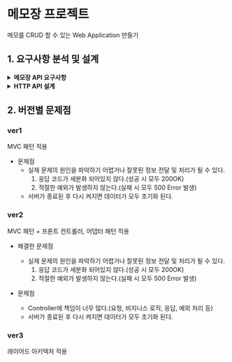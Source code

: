 # 메모장 프로젝트

메모를 CRUD 할 수 있는 Web Application 만들기

## 1. 요구사항 분석 및 설계
<details>
<summary><strong>메모장 API 요구사항</strong></summary>

1. 통신 데이터 형태는 JSON이다.
2. 각각의 메모는 식별자(id), 제목(title), 내용(contents)으로 구성되어 있다.
3. 응답을 각각의 API에 알맞게 해야 한다.
4. 메모를 생성할 수 있다. (CREATE)
    - 메모 생성 시 제목, 내용이 필요하다.
    - 생성된 데이터(식별자, 제목, 내용)가 응답된다.
5. 메모 전체 목록을 조회할 수 있다. (READ)
    - 여러 개의 데이터를 배열 형태로 한번에 응답한다.
    - 데이터가 없는 경우 비어있는 배열 형태로 응답한다.
6. 메모 하나를 조회할 수 있다. (READ)
    - 조회할 memo에 대한 식별자 id값이 필요하다.
    - 조회된 데이터가 응답된다.
    - 조회될 데이터가 없는 경우 Exception이 발생한다.
7. 메모 하나를 전체 수정(덮어쓰기)할 수 있다. (UPDATE)
    - 수정할 memo에 대한 식별자 id값이 필요하다.
    - 수정할 요청 데이터(제목, 내용)가 꼭 필요하다.
    - 수정된 데이터가 응답된다.
    - 수정될 데이터가 없는 경우 Exception이 발생한다.
8. 메모 하나의 제목을 수정(일부 수정)할 수 있다. (UPDATE)
    - 수정할 memo에 대한 식별자 id값이 필요하다.
    - 수정할 요청 데이터(제목)가 꼭 필요하다.
    - 수정된 데이터가 응답된다.
    - 수정될 데이터가 없는 경우 Exception이 발생한다.
9. 메모를 삭제할 수 있다. (DELETE)
    - 삭제할 memo에 대한 식별자 id값이 필요하다.
    - 삭제될 데이터가 없는 경우 Exception이 발생한다.
</details>

<details>
<summary><strong>HTTP API 설계</strong></summary>

<table style="border-collapse: collapse; width: 100%;">
  <thead>
    <tr>
      <th style="width: 350px;">기능</th>
      <th>Method</th>
      <th>URL</th>
      <th>Request</th>
      <th>Response</th>
    </tr>
  </thead>
  <tbody>
    <tr>
      <td>메모 생성</td>
      <td>POST</td>
      <td>/api/memos</td>
      <td>
        <pre>{
  "title": "string",
  "content": "string"
}</pre>
      </td>
      <td>
        ✅ <b>201 Created</b>
        <pre>{
  "id": 1,
  "title": "string",
  "content": "string"
}</pre>
      </td>
    </tr>
    <tr>
      <td>메모 전체<br>조회</td>
      <td>GET</td>
      <td>/api/memos</td>
      <td>(없음)</td>
      <td>
        ✅ <b>200 OK</b>
        <pre>[
  {
    "id": 1,
    "title": "string",
    "content": "string"
  },
  {
    "id": 2,
    "title": "string",
    "content": "string"
  }
]</pre>
        🕳️ <i>없으면 빈 배열 []</i>
      </td>
    </tr>
    <tr>
      <td>메모 단건<br>조회</td>
      <td>GET</td>
      <td>/api/memos/{id}</td>
      <td>(없음)</td>
      <td>
        ✅ <b>200 OK</b>
        <pre>{
  "id": 1,
  "title": "string",
  "content": "string"
}</pre>
        ❌ <b>404 Not Found</b><br>해당 식별자의 메모가 없음
      </td>
    </tr>
    <tr>
      <td>메모 수정<br>(덮어쓰기)</td>
      <td>PUT</td>
      <td>/api/memos/{id}</td>
      <td>
        <pre>{
  "title": "string",
  "content": "string"
}</pre>
      </td>
      <td>
        ✅ <b>200 OK</b>
        <pre>{
  "id": 1,
  "title": "string",
  "content": "string"
}</pre>
        ❌ <b>404 Not Found</b><br>해당 메모가 존재하지 않음<br>
        ⚠️ <b>400 Bad Request</b><br>필수값 누락
      </td>
    </tr>
    <tr>
      <td>메모 제목<br>수정</td>
      <td>PATCH</td>
      <td>/api/memos/{id}</td>
      <td>
        <pre>{
  "title": "string"
}</pre>
      </td>
      <td>
        ✅ <b>200 OK</b>
        <pre>{
  "id": 1,
  "title": "string",
  "content": "string"
}</pre>
        ❌ <b>404 Not Found</b><br>해당 메모가 존재하지 않음<br>
        ⚠️ <b>400 Bad Request</b><br>필수값 누락
      </td>
    </tr>
    <tr>
      <td>메모 삭제</td>
      <td>DELETE</td>
      <td>/api/memos/{id}</td>
      <td>(없음)</td>
      <td>
        ✅ <b>200 OK</b><br>
        ❌ <b>404 Not Found</b><br>해당 메모가 존재하지 않음
      </td>
    </tr>
  </tbody>
</table>
</details>

## 2. 버전별 문제점
### ver1 
MVC 패턴 적용
- 문제점
  - 실제 문제의 원인을 파악하기 어렵거나 잘못된 정보 전달 및 처리가 될 수 있다.
    1. 응답 코드가 세분화 되어있지 않다.(성공 시 모두 200OK)
    2. 적절한 예외가 발생하지 않는다.(실패 시 모두 500 Error 발생)
  - 서버가 종료된 후 다시 켜지면 데이터가 모두 초기화 된다.

### ver2
MVC 패턴 + 프론트 컨트롤러, 어댑터 패턴 적용
- 해결한 문제점
   - 실제 문제의 원인을 파악하기 어렵거나 잘못된 정보 전달 및 처리가 될 수 있다.
      1. 응답 코드가 세분화 되어있지 않다.(성공 시 모두 200OK)
      2. 적절한 예외가 발생하지 않는다.(실패 시 모두 500 Error 발생)

- 문제점
   - Controller에 책임이 너무 많다.(요청, 비지니스 로직, 응답, 예외 처리 등)
   - 서버가 종료된 후 다시 켜지면 데이터가 모두 초기화 된다.

### ver3 
레이어드 아키텍처 적용
